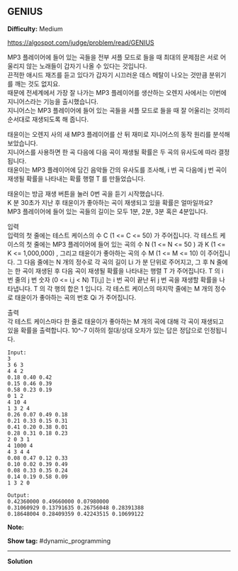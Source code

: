 ## GENIUS

**Difficulty:** Medium

https://algospot.com/judge/problem/read/GENIUS

MP3 플레이어에 들어 있는 곡들을 전부 셔플 모드로 들을 때 최대의 문제점은 서로 어울리지 않는 노래들이 갑자기 나올 수 있다는 것입니다. <br/>
끈적한 애시드 재즈를 듣고 있다가 갑자기 시끄러운 데스 메탈이 나오는 것만큼 분위기를 깨는 것도 없지요. <br/>
때문에 전세계에서 가장 잘 나가는 MP3 플레이어를 생산하는 오렌지 사에서는 이번에 지니어스라는 기능을 출시했습니다. <br/>
지니어스는 MP3 플레이어에 들어 있는 곡들을 셔플 모드로 들을 때 잘 어울리는 것끼리 순서대로 재생되도록 해 줍니다. <br/>

태윤이는 오렌지 사의 새 MP3 플레이어를 산 뒤 재미로 지니어스의 동작 원리를 분석해 보았습니다. <br/>
지니어스를 사용하면 한 곡 다음에 다음 곡이 재생될 확률은 두 곡의 유사도에 따라 결정됩니다. <br/>
태윤이는 MP3 플레이어에 담긴 음악들 간의 유사도를 조사해, i 번 곡 다음에 j 번 곡이 재생될 확률을 나타내는 확률 행렬 T 를 만들었습니다. <br/>

태윤이는 방금 재생 버튼을 눌러 0번 곡을 듣기 시작했습니다. <br/>
K 분 30초가 지난 후 태윤이가 좋아하는 곡이 재생되고 있을 확률은 얼마일까요? <br/>
MP3 플레이어에 들어 있는 곡들의 길이는 모두 1분, 2분, 3분 혹은 4분입니다. <br/>

입력 <br/>
입력의 첫 줄에는 테스트 케이스의 수 C (1 <= C <= 50) 가 주어집니다. 각 테스트 케이스의 첫 줄에는 MP3 플레이어에 들어 있는 곡의 수 N (1 <= N <= 50 ) 과 K (1 <= K <= 1,000,000) , 그리고 태윤이가 좋아하는 곡의 수 M (1 <= M <= 10) 이 주어집니다. 그 다음 줄에는 N 개의 정수로 각 곡의 길이 Li 가 분 단위로 주어지고, 그 후 N 줄에는 한 곡이 재생된 후 다음 곡이 재생될 확률을 나타내는 행렬 T 가 주어집니다. T 의 i 번 줄의 j 번 숫자 (0 <= i,j < N) T[i,j] 는 i 번 곡이 끝난 뒤 j 번 곡을 재생할 확률을 나타냅니다. T 의 각 행의 합은 1 입니다. 각 테스트 케이스의 마지막 줄에는 M 개의 정수로 태윤이가 좋아하는 곡의 번호 Qi 가 주어집니다.

출력 <br/>
각 테스트 케이스마다 한 줄로 태윤이가 좋아하는 M 개의 곡에 대해 각 곡이 재생되고 있을 확률을 출력합니다. 10^-7 이하의 절대/상대 오차가 있는 답은 정답으로 인정됩니다.

```
Input:
3
3 6 3
4 4 2
0.18 0.40 0.42
0.15 0.46 0.39
0.58 0.23 0.19
0 1 2
4 10 4
1 3 2 4
0.26 0.07 0.49 0.18
0.21 0.33 0.15 0.31
0.41 0.20 0.38 0.01
0.28 0.31 0.18 0.23
2 0 3 1
4 1000 4
4 3 4 4
0.08 0.47 0.12 0.33
0.10 0.02 0.39 0.49
0.08 0.33 0.35 0.24
0.14 0.19 0.58 0.09
1 3 2 0 

Output: 
0.42360000 0.49660000 0.07980000 
0.31060929 0.13791635 0.26756048 0.28391388 
0.18648004 0.28409359 0.42243515 0.10699122 
```

**Note:**

**Show tag:** \#dynamic\_programming

------------------------------------

**Solution** <br/>

